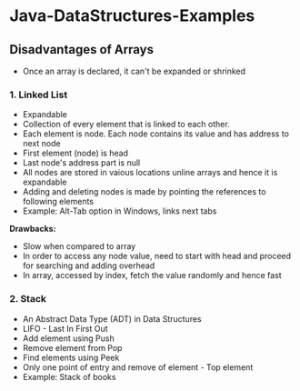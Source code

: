 # Java-DataStructures-Examples

## Disadvantages of Arrays
- Once an array is declared, it can't be expanded or shrinked

### 1. Linked List

- Expandable
- Collection of every element that is linked to each other.
- Each element is node. Each node contains its value and has address to next node
- First element (node) is head
- Last node's address part is null
- All nodes are stored in vaious locations unline arrays and hence it is expandable
- Adding and deleting nodes is made by pointing the references to following elements
- Example: Alt-Tab option in Windows, links next tabs

**Drawbacks:** 
- Slow when compared to array
- In order to access any node value, need to start with head and proceed for searching and adding overhead
- In array, accessed by index, fetch the value randomly and hence fast

### 2. Stack

- An Abstract Data Type (ADT) in Data Structures
- LIFO - Last In First Out
- Add element using Push
- Remove element from Pop
- Find elements using Peek
- Only one point of entry and remove of element - Top element
- Example: Stack of books